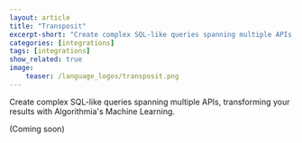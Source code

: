 ```yaml
---
layout: article
title: "Transposit"
excerpt-short: "Create complex SQL-like queries spanning multiple APIs, transforming your results with Algorithmia's Machine Learning"
categories: [integrations]
tags: [integrations]
show_related: true
image:
    teaser: /language_logos/transposit.png
---
```


Create complex SQL-like queries spanning multiple APIs, transforming your results with Algorithmia's Machine Learning. 

(Coming soon)

